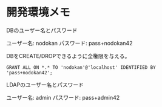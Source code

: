 # 開発環境メモ

DBのユーザー名とパスワード

ユーザー名: nodokan
パスワード: pass+nodokan42

DBをCREATE/DROPできるように全権限を与える。
```
GRANT ALL ON *.* TO 'nodokan'@'localhost' IDENTIFIED BY 'pass+nodokan42';
```

LDAPのユーザー名とパスワード

ユーザー名: admin
パスワード: pass+admin42

